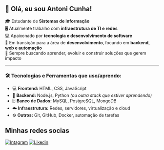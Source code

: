 ## 👋 Olá, eu sou Antoni Cunha!

🎓 Estudante de **Sistemas de Informação**  
🖥️ Atualmente trabalho com **infraestrutura de TI e redes**  
💻 Apaixonado por **tecnologia e desenvolvimento de software**  
🚀 Em transição para a área de **desenvolvimento**, focando em **backend, web e automação**  
🌱 Sempre buscando aprender, evoluir e construir soluções que gerem impacto  

---

### 🛠️ Tecnologias e Ferramentas que uso/aprendo:
- 💻 **Frontend:** HTML, CSS, JavaScript
- 🔧 **Backend:** Node.js, Python *(ou outra stack que estiver aprendendo)*
- 🗄️ **Banco de Dados:** MySQL, PostgreSQL, MongoDB
- ☁️ **Infraestrutura:** Redes, servidores, virtualização e cloud
- ⚙️ **Outros:** Git, GitHub, Docker, automação de tarefas

## Minhas redes socias

[![Intagram](https://img.shields.io/badge/Instagram-E4405F?style=for-the-badge&logo=instagram&logoColor=white)](https://instagram.com/Antoni_Cunha)
[![Likedin](https://img.shields.io/badge/LinkedIn-0077B5?style=for-the-badge&logo=linkedin&logoColor=white)](https://https://br.linkedin.com//AntoniCunha)

